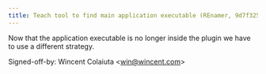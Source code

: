 ```yaml
---
title: Teach tool to find main application executable (REnamer, 9d7f325)
---
```


Now that the application executable is no longer inside the plugin we have to use a different strategy.

Signed-off-by: Wincent Colaiuta &lt;win@wincent.com&gt;
